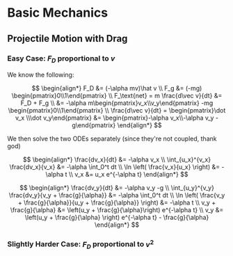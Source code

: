 # Basic Mechanics

## Projectile Motion with Drag

### Easy Case: $F_D$ proportional to $v$

We know the following:

$$
\begin{align*}
F_D &= (-\alpha mv)\hat v \\
F_g &= (-mg) \begin{pmatrix}0\\1\end{pmatrix} \\
F_\text{net} = m \frac{d\vec v}{dt} &= F_D + F_g \\
&= -\alpha m\begin{pmatrix}v_x\\v_y\end{pmatrix} -mg \begin{pmatrix}0\\1\end{pmatrix} \\
\frac{d\vec v}{dt} = \begin{pmatrix}\dot v_x \\\dot v_y\end{pmatrix} &= \begin{pmatrix}-\alpha v_x\\-\alpha v_y -g\end{pmatrix}
\end{align*}
$$

We then solve the two ODEs separately (since they're not coupled, thank god)

$$
\begin{align*}
\frac{dv_x}{dt} &= -\alpha v_x \\
\int_{u_x}^{v_x} \frac{dv_x}{v_x} &= -\alpha \int_0^t dt \\
\ln \left( \frac{v_x}{u_x} \right) &= -\alpha t \\
v_x &= u_x e^{-\alpha t}
\end{align*}
$$

$$
\begin{align*}
\frac{dv_y}{dt} &= -\alpha v_y -g \\
\int_{u_y}^{v_y} \frac{dv_y}{v_y + \frac{g}{\alpha}} &= -\alpha \int_0^t dt \\
\ln \left( \frac{v_y + \frac{g}{\alpha}}{u_y + \frac{g}{\alpha}} \right) &= -\alpha t \\
v_y + \frac{g}{\alpha} &= \left(u_y + \frac{g}{\alpha}\right) e^{-\alpha t} \\
v_y &= \left(u_y + \frac{g}{\alpha} \right) e^{-\alpha t} - \frac{g}{\alpha}
\end{align*}
$$


### Slightly Harder Case: $F_D$ proportional to $v^2$

